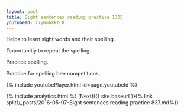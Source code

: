 ```yaml
---
layout: post
title: Sight sentences reading practice 1305
youtubeId: z7yWmbXktC8
---
```

 
 
Helps to learn sight words and their spelling.

Opportunitiy to repeat the spelling. 

Practice spelling. 
 
Practice for spelling bee competitions. 
 
{% include youtubePlayer.html id=page.youtubeId %}
 
 
{% include analytics.html %} 
[Next]({{ site.baseurl }}{% link  split1/_posts/2016-05-07-Sight sentences reading practice 837.md%})
 
